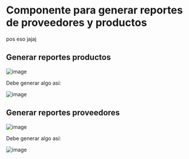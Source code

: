 # Componente para generar reportes de proveedores y productos

pos eso jajaj


## Generar reportes productos

![image](https://user-images.githubusercontent.com/71353005/199159795-ebbc36cf-9328-4e55-86e3-c537dbf9d3de.png)


Debe generar algo así:


![image](https://user-images.githubusercontent.com/71353005/199159884-7557cc8e-1ab8-44fa-af58-73f8cb2a6307.png)

## Generar reportes proveedores

![image](https://user-images.githubusercontent.com/71353005/199159929-ac00ef9b-0296-4b3d-90a8-1df50f249cd2.png)


Debe generar algo así:


![image](https://user-images.githubusercontent.com/71353005/199159980-cbca153f-febe-40a6-85e0-dc1a4fa1f66b.png)
